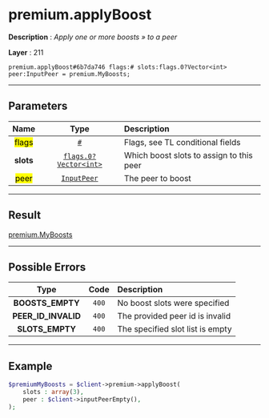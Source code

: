 # premium.applyBoost

**Description** : *Apply one or more boosts &raquo; to a peer*

**Layer** : 211

```tl
premium.applyBoost#6b7da746 flags:# slots:flags.0?Vector<int> peer:InputPeer = premium.MyBoosts;
```

---

## Parameters

| Name | Type | Description |
| :---: | :---: | :--- |
| <mark>flags</mark> | [`#`](type/#) | Flags, see TL conditional fields |
| **slots** | [`flags.0?Vector<int>`](type/int) | Which boost slots to assign to this peer |
| <mark>peer</mark> | [`InputPeer`](type/InputPeer) | The peer to boost |

---

## Result

[premium.MyBoosts](type/premium.MyBoosts)

---

## Possible Errors

| Type | Code | Description |
| :---: | :---: | :--- |
| **BOOSTS_EMPTY** | `400` | No boost slots were specified |
| **PEER_ID_INVALID** | `400` | The provided peer id is invalid |
| **SLOTS_EMPTY** | `400` | The specified slot list is empty |

---

## Example

```php
$premiumMyBoosts = $client->premium->applyBoost(
	slots : array(3),
	peer : $client->inputPeerEmpty(),
);
```